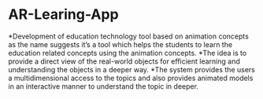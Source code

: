 # AR-Learing-App
*Development of education technology tool based on animation concepts as the name suggests it’s a tool which helps the students to learn the education related concepts using the animation concepts.
*The idea is to provide a direct view of the real-world objects for efficient learning and understanding the objects in a deeper way. 
*The system provides the users a multidimensional access to the topics and also provides animated models in an interactive manner to understand the topic in deeper.
